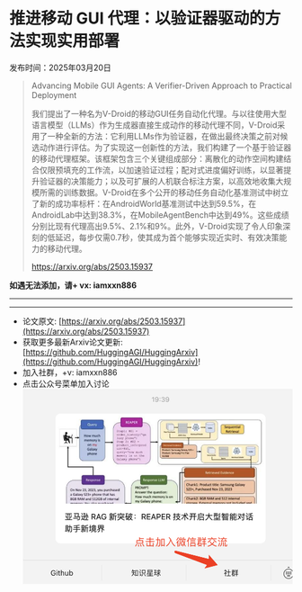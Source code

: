 # 推进移动 GUI 代理：以验证器驱动的方法实现实用部署
发布时间：2025年03月20日


> Advancing Mobile GUI Agents: A Verifier-Driven Approach to Practical Deployment
>
> 我们提出了一种名为V-Droid的移动GUI任务自动化代理。与以往使用大型语言模型（LLMs）作为生成器直接生成动作的移动代理不同，V-Droid采用了一种全新的方法：它利用LLMs作为验证器，在做出最终决策之前对候选动作进行评估。为了实现这一创新性的方法，我们构建了一个基于验证器的移动代理框架。该框架包含三个关键组成部分：离散化的动作空间构建结合仅限预填充的工作流，以加速验证过程；配对式进度偏好训练，以显著提升验证器的决策能力；以及可扩展的人机联合标注方案，以高效地收集大规模所需的训练数据。V-Droid在多个公开的移动任务自动化基准测试中树立了新的成功率标杆：在AndroidWorld基准测试中达到59.5%，在AndroidLab中达到38.3%，在MobileAgentBench中达到49%。这些成绩分别比现有代理高出9.5%、2.1%和9%。此外，V-Droid实现了令人印象深刻的低延迟，每步仅需0.7秒，使其成为首个能够实现近实时、有效决策能力的移动代理。
>
> https://arxiv.org/abs/2503.15937

**如遇无法添加，请+ vx: iamxxn886**
<hr />


<hr />

- 论文原文: [https://arxiv.org/abs/2503.15937](https://arxiv.org/abs/2503.15937)
- 获取更多最新Arxiv论文更新: [https://github.com/HuggingAGI/HuggingArxiv](https://github.com/HuggingAGI/HuggingArxiv)!
- 加入社群，+v: iamxxn886
- 点击公众号菜单加入讨论
![](https://raw.githubusercontent.com/HuggingAGI/wx_assets/main/2024/07/31/1722434818326-94339e92-22f1-4472-9d27-fed232f70b5d.jpeg)